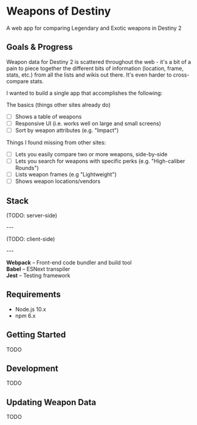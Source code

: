 # Weapons of Destiny

A web app for comparing Legendary and Exotic weapons in Destiny 2

## Goals & Progress

Weapon data for Destiny 2 is scattered throughout the web - it's a bit of a pain to piece together the different bits of information (location, frame, stats, etc.) from all the lists and wikis out there. It's even harder to cross-compare stats.

I wanted to build a single app that accomplishes the following:

The basics (things other sites already do)

- [ ] Shows a table of weapons
- [ ] Responsive UI (i.e. works well on large and small screens)
- [ ] Sort by weapon attributes (e.g. "Impact")

Things I found missing from other sites:

- [ ] Lets you easily compare two or more weapons, side-by-side
- [ ] Lets you search for weapons with specific perks (e.g. "High-caliber Rounds")
- [ ] Lists weapon frames (e.g "Lightweight")
- [ ] Shows weapon locations/vendors

## Stack

(TODO: server-side)

\---

(TODO: client-side)

\---

**Webpack** – Front-end code bundler and build tool   
**Babel** – ESNext transpiler   
**Jest** – Testing framework

## Requirements

- Node.js 10.x
- npm 6.x

## Getting Started

TODO

## Development

TODO   

## Updating Weapon Data

TODO
